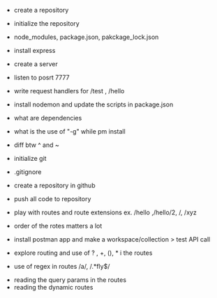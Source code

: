 - create a repository
- initialize the repository
- node_modules, package.json, pakckage_lock.json
- install express
- create a server
- listen to posrt 7777
- write request handlers for /test , /hello
- install nodemon and update the scripts in package.json
- what are dependencies 
- what is the use of "-g" while pm install
- diff btw ^ and ~ 


- initialize git 
- .gitignore
- create a repository in github
- push all code to repository 
- play with routes and route extensions ex. /hello ,/hello/2, /, /xyz
- order of the rotes matters a lot
- install postman app and make a workspace/collection > test API call
- explore routing and use of ? , +, (), * i the routes
- use of regex in routes /a/, /.*fly$/
<!-- https://expressjs.com/en/guide/routing.html -->
- reading the query params in the routes
- reading the dynamic routes
